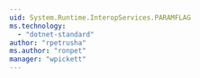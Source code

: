 ```yaml
---
uid: System.Runtime.InteropServices.PARAMFLAG
ms.technology: 
  - "dotnet-standard"
author: "rpetrusha"
ms.author: "ronpet"
manager: "wpickett"
---
```

